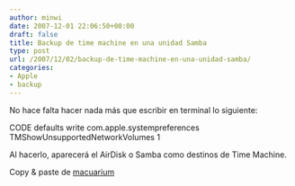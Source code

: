```yaml
---
author: minwi
date: 2007-12-01 22:06:50+00:00
draft: false
title: Backup de time machine en una unidad Samba
type: post
url: /2007/12/02/backup-de-time-machine-en-una-unidad-samba/
categories:
- Apple
- backup
---
```


No hace falta hacer nada más que escribir en terminal lo siguiente:

CODE
defaults write com.apple.systempreferences TMShowUnsupportedNetworkVolumes 1

Al hacerlo, aparecerá el AirDisk o Samba como destinos de Time Machine.

Copy & paste de [macuarium](http://www.macuarium.com/foro/index.php?showtopic=231988&st=25#)

